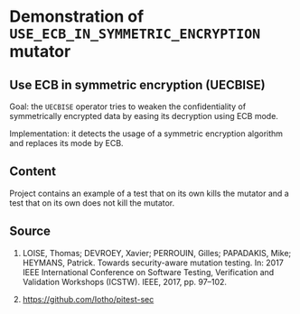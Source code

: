# Demonstration of `USE_ECB_IN_SYMMETRIC_ENCRYPTION` mutator

## Use ECB in symmetric encryption (UECBISE)

Goal: the `UECBISE` operator tries to weaken the confidentiality of symmetrically encrypted data by easing its decryption using ECB mode. 

Implementation: it detects the usage of a symmetric encryption algorithm and replaces its mode by ECB.

## Content

Project contains an example of a test that on its own kills the mutator and a test that on its own does not kill the mutator.

## Source

1) LOISE, Thomas; DEVROEY, Xavier; PERROUIN, Gilles; PAPADAKIS, Mike; HEYMANS, Patrick. Towards security-aware mutation testing. In: 2017 IEEE International Conference on Software Testing, Verification and Validation Workshops (ICSTW). IEEE, 2017, pp. 97–102.

2) https://github.com/Iotho/pitest-sec